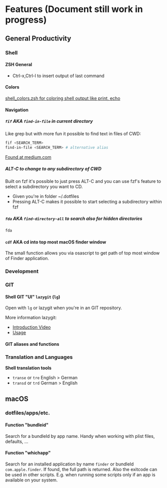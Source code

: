 # Features (Document still work in progress)

## General Productivity

### Shell

#### ZSH General

* Ctrl-x,Ctrl-l to insert output of last command

#### Colors

[shell_colors.zsh for coloring shell output like print, echo](../zsh_custom/shell_colors.zsh)

#### Navigation

##### `fif` AKA `find-in-file` in current directory

Like grep but with more fun it possible to find text in files of CWD:

```bash
fif <SEARCH_TERM>
find-in-file <SEARCH_TERM> # alternative alias
```
[Found at medium.com](https://medium.com/better-programming/boost-your-command-line-productivity-with-fuzzy-finder-985aa162ba5d#e100)

##### ALT-C to change to any subdirectory of CWD

Built on fzf it's possible to just press ALT-C and you can use fzf's feature to select a subdirectory you want to CD.

* Given you're in folder ~/.dotfiles
* Pressing ALT-C makes it possible to start selecting a subdirectory within fzf

##### `fda` AKA `find-directory-all` to search also for hidden directories

```bash
fda
```

#### `cdf` AKA cd into top most macOS finder window

The small function allows you via osascript to get path of top most window of Finder application.

### Development

### GIT

#### Shell GIT "UI" `lazygit` (`lg`)

Open with `lg` or lazygit when you're in an GIT repository.

More information lazygit:
* [Introduction Video](https://youtu.be/CPLdltN7wgE)
* [Usage](https://github.com/jesseduffield/lazygit/#usage)

#### GIT aliases and functions


### Translation and Languages

**Shell translation tools**

* `transe` or `tre` English > German
* `transd` or `trd` German > English

## macOS

### dotfiles/apps/etc.

#### Function "bundleid"

Search for a bundleId by app name. Handy when working with plist files, defaults, ...

#### Function "whichapp"

Search for an installed application by name `finder` or bundleId `com.apple.finder`. If found, the full path is returned. Also the exitcode can be used in other scripts. E.g. when running some scripts only if an app is available on your system.